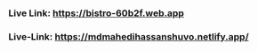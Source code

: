 ### Live Link: https://bistro-60b2f.web.app
### Live-Link: https://mdmahedihassanshuvo.netlify.app/
